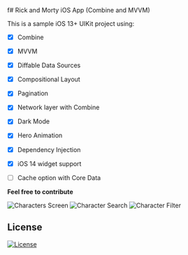 f# Rick and Morty iOS App (Combine and MVVM)

This is a sample iOS 13+ UIKit project using:

- [x] Combine
- [x] MVVM
- [x] Diffable Data Sources
- [x] Compositional Layout
- [x] Pagination
- [x] Network layer with Combine
- [x] Dark Mode
- [x] Hero Animation
- [x] Dependency Injection
- [x] iOS 14 widget support
- [ ] Cache option with Core Data


**Feel free to contribute**


![Characters Screen](https://user-images.githubusercontent.com/34453494/105627178-40a1cf80-5e46-11eb-8883-81d68deb2607.gif)
![Character Search](https://user-images.githubusercontent.com/34453494/105627142-f4ef2600-5e45-11eb-9a26-73137b8a5679.gif)
![Character Filter](https://user-images.githubusercontent.com/34453494/105627527-69c35f80-5e48-11eb-8bb6-73874c34a5c5.gif)

## License

[![License](https://img.shields.io/badge/license-MIT-blue.svg)](/LICENSE)

